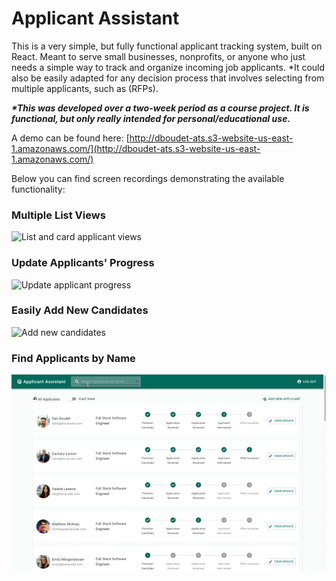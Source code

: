 # Applicant Assistant

This is a very simple, but fully functional applicant tracking system, built on React. Meant to serve small businesses, nonprofits, or anyone who just needs a simple way to track and organize incoming job applicants. *It could also be easily adapted for any decision process that involves selecting from multiple applicants, such as (RFPs).

**_*This was developed over a two-week period as a course project. It is functional, but only really intended for personal/educational use._**

A demo can be found here:
[http://dboudet-ats.s3-website-us-east-1.amazonaws.com/](http://dboudet-ats.s3-website-us-east-1.amazonaws.com/)

Below you can find screen recordings demonstrating the available functionality:

### Multiple List Views
![List and card applicant views](./public/ats-demo-lists.gif)

### Update Applicants' Progress
![Update applicant progress](./public/ats-demo-update.gif)

### Easily Add New Candidates
![Add new candidates](./public/ats-demo-add.gif)

### Find Applicants by Name
![Find applicants by name](./public/ats-demo-search.gif)
